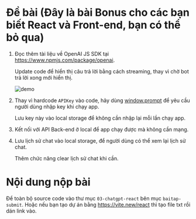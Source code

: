 # Đề bài (Đây là bài Bonus cho các bạn biết React và Front-end, bạn có thể bỏ qua)

1. Đọc thêm tài liệu về OpenAI JS SDK tại <https://www.npmjs.com/package/openai>.

   Update code để hiển thị câu trả lời bằng cách streaming, thay vì chờ bot trả lời xong mới hiển thị.

   ![demo](https://assets.hoccodeai.com/01.3-LLM%20for%20dev%20projects/03-chatgpt-react/imgs/final-steam.jpg)

2. Thay vì hardcode `APIKey` vào code, hãy dùng [window.prompt](https://www.w3schools.com/jsref/met_win_prompt.asp) để yêu cầu người dùng nhập key khi chạy app.

   Lưu key này vào local storage để không cần nhập lại mỗi lần chạy app.

3. Kết nối với API Back-end ở local để app chạy được mà không cần mạng.

4. Lưu lịch sử chat vào local storage, để người dùng có thể xem lại lịch sử chat.

   Thêm chức năng clear lịch sử chat khi cần.

# Nội dung nộp bài

Để toàn bộ source code vào thư mục `03-chatgpt-react` bên mục `baitap-submit`. Hoặc nếu bạn tạo dự án bằng <https://vite.new/react> thì tạo file txt rồi dán link vào.
